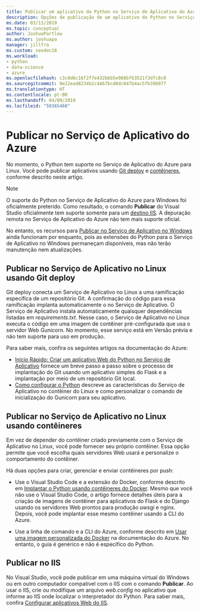```yaml
---
title: Publicar um aplicativo do Python no Serviço de Aplicativo do Azure
description: Opções de publicação de um aplicativo do Python no Serviço de Aplicativo do Azure, incluindo implantação do Git, contêineres para Linux e implantação no IIS.
ms.date: 03/13/2019
ms.topic: conceptual
author: JoshuaPartlow
ms.author: joshuapa
manager: jillfra
ms.custom: seodec18
ms.workload:
- python
- data-science
- azure
ms.openlocfilehash: c3c8d6c16f2f7e432b6b5e988bf63521f3dfc8c0
ms.sourcegitcommit: 0e22ead8234b2c4467bcd0dc047b4ac5fb39b977
ms.translationtype: HT
ms.contentlocale: pt-BR
ms.lasthandoff: 04/09/2019
ms.locfileid: "59365460"
---
```

# <a name="publish-to-azure-app-service"></a>Publicar no Serviço de Aplicativo do Azure

No momento, o Python tem suporte no Serviço de Aplicativo do Azure para Linux. Você pode publicar aplicativos usando [Git deploy](#publish-to-app-service-on-linux-using-git-deploy) e [contêineres](#publish-to-app-service-on-linux-using-containers), conforme descrito neste artigo.

> [!Note]
> O suporte do Python no Serviço de Aplicativo do Azure para Windows foi oficialmente preterido. Como resultado, o comando **Publicar** do Visual Studio oficialmente tem suporte somente para um [destino IIS](#publish-to-iis). A depuração remota no Serviço de Aplicativo do Azure não tem mais suporte oficial.
>
> No entanto, os recursos para [Publicar no Serviço de Aplicativo no Windows](publish-to-app-service-windows.md) ainda funcionam por enquanto, pois as extensões do Python para o Serviço de Aplicativo no Windows permaneçam disponíveis, mas não terão manutenção nem atualizações.

## <a name="publish-to-app-service-on-linux-using-git-deploy"></a>Publicar no Serviço de Aplicativo no Linux usando Git deploy

Git deploy conecta um Serviço de Aplicativo no Linux a uma ramificação específica de um repositório Git. A confirmação do código para essa ramificação implanta automaticamente o no Serviço de Aplicativo. O Serviço de Aplicativo instala automaticamente quaisquer dependências listadas em *requirements.txt*. Nesse caso, o Serviço de Aplicativo no Linux executa o código em uma imagem de contêiner pré-configurada que usa o servidor Web Gunicorn. No momento, esse serviço está em Versão prévia e não tem suporte para uso em produção.

Para saber mais, confira os seguintes artigos na documentação do Azure:

- [Início Rápido: Criar um aplicativo Web do Python no Serviço de Aplicativo](/azure/app-service/containers/quickstart-python?toc=%2Fpython%2Fazure%2FTOC.json) fornece um breve passo a passo sobre o processo de implantação do Git usando um aplicativo simples do Flask e a implantação por meio de um repositório Git local.
- [Como configurar o Python](/azure/app-service/containers/how-to-configure-python) descreve as características do Serviço de Aplicativo no contêiner do Linux e como personalizar o comando de inicialização do Gunicorn para seu aplicativo.

## <a name="publish-to-app-service-on-linux-using-containers"></a>Publicar no Serviço de Aplicativo no Linux usando contêineres

Em vez de depender do contêiner criado previamente com o Serviço de Aplicativo no Linux, você pode fornecer seu próprio contêiner. Essa opção permite que você escolha quais servidores Web usará e personalize o comportamento do contêiner.

Há duas opções para criar, gerenciar e enviar contêineres por push:

- Use o Visual Studio Code e a extensão do Docker, conforme descrito em [Implantar o Python usando contêineres do Docker](https://code.visualstudio.com/docs/python/tutorial-deploy-containers). Mesmo que você não use o Visual Studio Code, o artigo fornece detalhes úteis para a criação de imagens de contêiner para aplicativos do Flask e do Django usando os servidores Web prontos para produção uwsgi e nginx. Depois, você pode implantar esse mesmo contêiner usando a CLI do Azure.

- Use a linha de comando e a CLI do Azure, conforme descrito em [Usar uma imagem personalizada do Docker](/azure/app-service/containers/tutorial-custom-docker-image) na documentação do Azure. No entanto, o guia é genérico e não é específico do Python.

## <a name="publish-to-iis"></a>Publicar no IIS

No Visual Studio, você pode publicar em uma máquina virtual do Windows ou em outro computador compatível com o IIS com o comando **Publicar**. Ao usar o IIS, crie ou modifique um arquivo *web.config* no aplicativo que informe ao IIS onde localizar o interpretador do Python. Para saber mais, confira [Configurar aplicativos Web do IIS](configure-web-apps-for-iis-windows.md).
